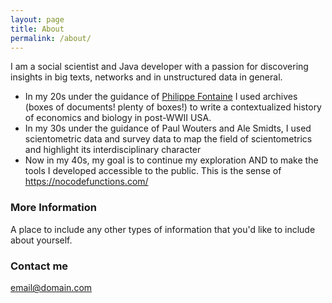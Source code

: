 ```yaml
---
layout: page
title: About
permalink: /about/
---
```


I am a social scientist and Java developer with a passion for discovering insights in big texts, networks and in unstructured data in general.

* In my 20s under the guidance of [Philippe Fontaine](https://isp.cnrs.fr/?project=fontaine-philippe) I used archives (boxes of documents! plenty of boxes!) to write a contextualized history of economics and biology in post-WWII USA.
* In my 30s under the guidance of Paul Wouters and Ale Smidts, I used scientometric data and survey data to map the field of scientometrics and highlight its interdisciplinary character
* Now in my 40s, my goal is to continue my exploration AND to make the tools I developed accessible to the public. This is the sense of https://nocodefunctions.com/

### More Information

A place to include any other types of information that you'd like to include about yourself.

### Contact me

[email@domain.com](mailto:email@domain.com)
